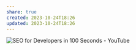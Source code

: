 ```yaml
---
share: true
created: 2023-10-24T18:26
updated: 2023-10-24T18:26
---
```

![SEO for Developers in 100 Seconds - YouTube](https://youtu.be/-B58GgsehKQ?si=b_NUJJvEDwUDlwfe)